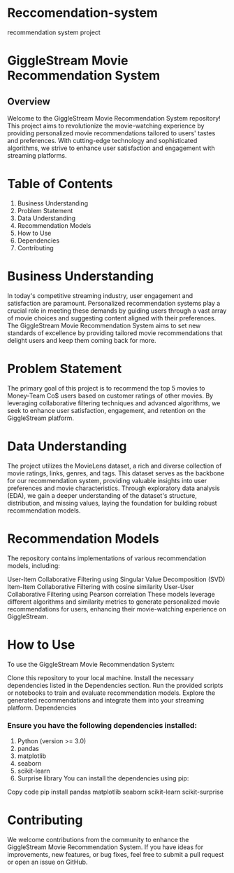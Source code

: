 # Reccomendation-system
recommendation system project
# GiggleStream Movie Recommendation System
## Overview
Welcome to the GiggleStream Movie Recommendation System repository! This project aims to revolutionize the movie-watching experience by providing personalized movie recommendations tailored to users' tastes and preferences. With cutting-edge technology and sophisticated algorithms, we strive to enhance user satisfaction and engagement with streaming platforms.

# Table of Contents
1. Business Understanding
2. Problem Statement
3. Data Understanding
4. Recommendation Models
5. How to Use
6. Dependencies
7. Contributing

# Business Understanding
In today's competitive streaming industry, user engagement and satisfaction are paramount. Personalized recommendation systems play a crucial role in meeting these demands by guiding users through a vast array of movie choices and suggesting content aligned with their preferences. The GiggleStream Movie Recommendation System aims to set new standards of excellence by providing tailored movie recommendations that delight users and keep them coming back for more.

# Problem Statement
The primary goal of this project is to recommend the top 5 movies to Money-Team Co$ users based on customer ratings of other movies. By leveraging collaborative filtering techniques and advanced algorithms, we seek to enhance user satisfaction, engagement, and retention on the GiggleStream platform.

# Data Understanding
The project utilizes the MovieLens dataset, a rich and diverse collection of movie ratings, links, genres, and tags. This dataset serves as the backbone for our recommendation system, providing valuable insights into user preferences and movie characteristics. Through exploratory data analysis (EDA), we gain a deeper understanding of the dataset's structure, distribution, and missing values, laying the foundation for building robust recommendation models.

# Recommendation Models
The repository contains implementations of various recommendation models, including:

User-Item Collaborative Filtering using Singular Value Decomposition (SVD)
Item-Item Collaborative Filtering with cosine similarity
User-User Collaborative Filtering using Pearson correlation
These models leverage different algorithms and similarity metrics to generate personalized movie recommendations for users, enhancing their movie-watching experience on GiggleStream.


# How to Use
To use the GiggleStream Movie Recommendation System:

Clone this repository to your local machine.
Install the necessary dependencies listed in the Dependencies section.
Run the provided scripts or notebooks to train and evaluate recommendation models.
Explore the generated recommendations and integrate them into your streaming platform.
Dependencies
### Ensure you have the following dependencies installed:

1. Python (version >= 3.0)
2. pandas
3. matplotlib
4. seaborn
5. scikit-learn
6. Surprise library
You can install the dependencies using pip:

Copy code
pip install pandas matplotlib seaborn scikit-learn scikit-surprise
# Contributing
We welcome contributions from the community to enhance the GiggleStream Movie Recommendation System. If you have ideas for improvements, new features, or bug fixes, feel free to submit a pull request or open an issue on GitHub.
